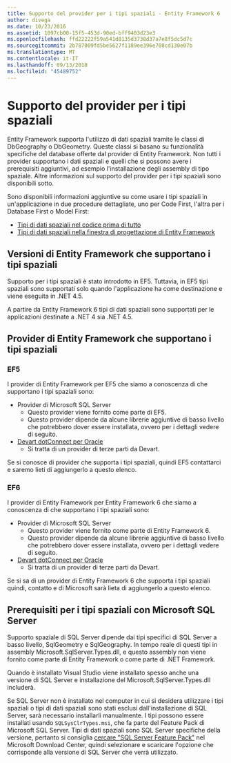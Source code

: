```yaml
---
title: Supporto del provider per i tipi spaziali - Entity Framework 6
author: divega
ms.date: 10/23/2016
ms.assetid: 1097cb00-15f5-453d-90ed-bff9403d23e3
ms.openlocfilehash: ffd22222f59a541d8135d3738d37a7e8f5dc5d7c
ms.sourcegitcommit: 2b787009fd5be5627f1189ee396e708cd130e07b
ms.translationtype: MT
ms.contentlocale: it-IT
ms.lasthandoff: 09/13/2018
ms.locfileid: "45489752"
---
```

# <a name="provider-support-for-spatial-types"></a>Supporto del provider per i tipi spaziali
Entity Framework supporta l'utilizzo di dati spaziali tramite le classi di DbGeography o DbGeometry. Queste classi si basano su funzionalità specifiche del database offerte dal provider di Entity Framework. Non tutti i provider supportano i dati spaziali e quelli che si possono avere i prerequisiti aggiuntivi, ad esempio l'installazione degli assembly di tipo spaziale. Altre informazioni sul supporto del provider per i tipi spaziali sono disponibili sotto.  

Sono disponibili informazioni aggiuntive su come usare i tipi spaziali in un'applicazione in due procedure dettagliate, uno per Code First, l'altra per i Database First o Model First:  

- [Tipi di dati spaziali nel codice prima di tutto](~/ef6/modeling/code-first/data-types/spatial.md)  
- [Tipi di dati spaziali nella finestra di progettazione di Entity Framework](~/ef6/modeling/designer/data-types/spatial.md)  

## <a name="ef-releases-that-support-spatial-types"></a>Versioni di Entity Framework che supportano i tipi spaziali  

Supporto per i tipi spaziali è stato introdotto in EF5. Tuttavia, in EF5 tipi spaziali sono supportati solo quando l'applicazione ha come destinazione e viene eseguita in .NET 4.5.  

A partire da Entity Framework 6 tipi di dati spaziali sono supportati per le applicazioni destinate a .NET 4 sia .NET 4.5.  

## <a name="ef-providers-that-support-spatial-types"></a>Provider di Entity Framework che supportano i tipi spaziali  

### <a name="ef5"></a>EF5  

I provider di Entity Framework per EF5 che siamo a conoscenza di che supportano i tipi spaziali sono:  

- Provider di Microsoft SQL Server  
    - Questo provider viene fornito come parte di EF5.  
    - Questo provider dipende da alcune librerie aggiuntive di basso livello che potrebbero dover essere installata, ovvero per i dettagli vedere di seguito.  
- [Devart dotConnect per Oracle](http://www.devart.com/dotconnect/oracle/)  
    - Si tratta di un provider di terze parti da Devart.  

Se si conosce di provider che supporta i tipi spaziali, quindi EF5 contattarci e saremo lieti di aggiungerlo a questo elenco.  

### <a name="ef6"></a>EF6  

I provider di Entity Framework per Entity Framework 6 che siamo a conoscenza di che supportano i tipi spaziali sono:  

- Provider di Microsoft SQL Server  
    - Questo provider viene fornito come parte di Entity Framework 6.  
    - Questo provider dipende da alcune librerie aggiuntive di basso livello che potrebbero dover essere installata, ovvero per i dettagli vedere di seguito.  
- [Devart dotConnect per Oracle](http://www.devart.com/dotconnect/oracle/)  
    - Si tratta di un provider di terze parti da Devart.  

Se si sa di un provider di Entity Framework 6 che supporta i tipi spaziali quindi, contatto e di Microsoft sarà lieta di aggiungerlo a questo elenco.  

## <a name="prerequisites-for-spatial-types-with-microsoft-sql-server"></a>Prerequisiti per i tipi spaziali con Microsoft SQL Server  

Supporto spaziale di SQL Server dipende dai tipi specifici di SQL Server a basso livello, SqlGeometry e SqlGeography. In tempo reale di questi tipi in assembly Microsoft.SqlServer.Types.dll, e questo assembly non viene fornito come parte di Entity Framework o come parte di .NET Framework.  

Quando è installato Visual Studio viene installato spesso anche una versione di SQL Server e installazione del Microsoft.SqlServer.Types.dll includerà.  

Se SQL Server non è installato nel computer in cui si desidera utilizzare i tipi spaziali o tipi di dati spaziali sono stati esclusi dall'installazione di SQL Server, sarà necessario installarli manualmente. I tipi possono essere installati usando `SQLSysClrTypes.msi`, che fa parte del Feature Pack di Microsoft SQL Server. Tipi di dati spaziali sono SQL Server specifiche della versione, pertanto si consiglia [cercare "SQL Server Feature Pack"](https://www.microsoft.com/en-us/search/result.aspx?q=sql+server+feature+pack) nel Microsoft Download Center, quindi selezionare e scaricare l'opzione che corrisponde alla versione di SQL Server che verrà utilizzato.
